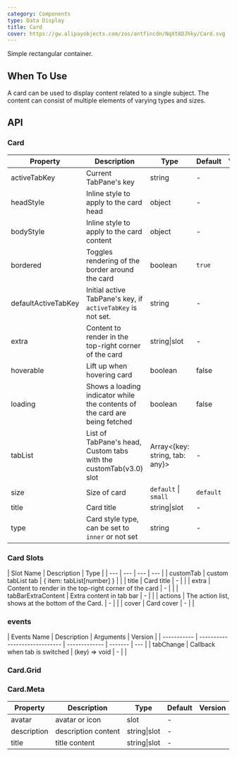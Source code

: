 ```yaml
---
category: Components
type: Data Display
title: Card
cover: https://gw.alipayobjects.com/zos/antfincdn/NqXt8DJhky/Card.svg
---
```


Simple rectangular container.

## When To Use

A card can be used to display content related to a single subject. The content can consist of multiple elements of varying types and sizes.

## API

### Card

| Property | Description | Type | Default | Version |
| --- | --- | --- | --- | --- |
| activeTabKey | Current TabPane's key | string | - |  |
| headStyle | Inline style to apply to the card head | object | - |  |
| bodyStyle | Inline style to apply to the card content | object | - |  |
| bordered | Toggles rendering of the border around the card | boolean | `true` |  |
| defaultActiveTabKey | Initial active TabPane's key, if `activeTabKey` is not set. | string | - |  |
| extra | Content to render in the top-right corner of the card | string\|slot | - |  |
| hoverable | Lift up when hovering card | boolean | false |  |
| loading | Shows a loading indicator while the contents of the card are being fetched | boolean | false |  |
| tabList | List of TabPane's head, Custom tabs with the customTab(v3.0) slot | Array&lt;{key: string, tab: any}&gt; | - |  |
| size | Size of card | `default` \| `small` | `default` |  |
| title | Card title | string\|slot | - |  |
| type | Card style type, can be set to `inner` or not set | string | - |  |

### Card Slots

| Slot Name | Description | Type |
| --- | --- | --- | --- |
| customTab | custom tabList tab | { item: tabList[number] } |  |
| title | Card title | - |  |
| extra | Content to render in the top-right corner of the card | - |  |
| tabBarExtraContent | Extra content in tab bar | - |  |
| actions | The action list, shows at the bottom of the Card. | - |  |
| cover | Card cover | - |  |

### events

| Events Name | Description                   | Arguments     | Version |
| ----------- | ----------------------------- | ------------- | ------- | --- |
| tabChange   | Callback when tab is switched | (key) => void | -       |     |

### Card.Grid

### Card.Meta

| Property    | Description         | Type         | Default | Version |
| ----------- | ------------------- | ------------ | ------- | ------- |
| avatar      | avatar or icon      | slot         | -       |         |
| description | description content | string\|slot | -       |         |
| title       | title content       | string\|slot | -       |         |
